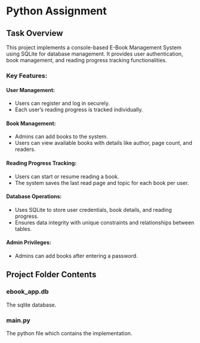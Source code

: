 # **Python Assignment**

## **Task Overview**
This project implements a console-based E-Book Management System using SQLite for database management. It provides user authentication, book management, and reading progress tracking functionalities.

### **Key Features**:

#### **User Management**:
* Users can register and log in securely.
* Each user’s reading progress is tracked individually.

#### **Book Management**:
* Admins can add books to the system.
* Users can view available books with details like author, page count, and readers.

#### **Reading Progress Tracking**:
* Users can start or resume reading a book.
* The system saves the last read page and topic for each book per user.

#### **Database Operations**:
* Uses SQLite to store user credentials, book details, and reading progress.
* Ensures data integrity with unique constraints and relationships between tables.

#### **Admin Privileges**:
* Admins can add books after entering a password.

## **Project Folder Contents**

### **ebook_app.db**
The sqlite database.

### **main.py**
The python file which contains the implementation.